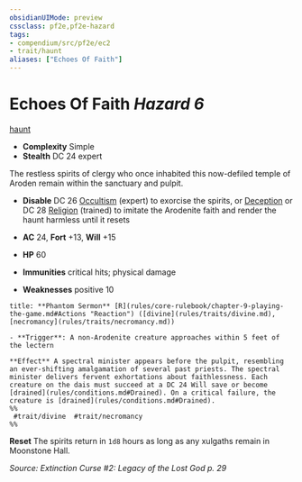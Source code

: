 ```yaml
---
obsidianUIMode: preview
cssclass: pf2e,pf2e-hazard
tags:
- compendium/src/pf2e/ec2
- trait/haunt
aliases: ["Echoes Of Faith"]
---
```

# Echoes Of Faith *Hazard 6*  
[haunt](haunt.md "Haunt Hazard Trait")  

- **Complexity** Simple
- **Stealth** DC 24 expert  

The restless spirits of clergy who once inhabited this now-defiled temple of Aroden remain within the sanctuary and pulpit.

- **Disable** DC 26 [Occultism](skills.md#Occultism) (expert) to exorcise the spirits, or [Deception](skills.md#Deception) or DC 28 [Religion](skills.md#Religion) (trained) to imitate the Arodenite faith and render the haunt harmless until it resets  

- **AC** 24, **Fort** +13, **Will** +15
- **HP** 60
- **Immunities** critical hits; physical damage
- **Weaknesses** positive 10

```ad-embed-ability
title: **Phantom Sermon** [R](rules/core-rulebook/chapter-9-playing-the-game.md#Actions "Reaction") ([divine](rules/traits/divine.md), [necromancy](rules/traits/necromancy.md))

- **Trigger**: A non-Arodenite creature approaches within 5 feet of the lectern

**Effect** A spectral minister appears before the pulpit, resembling an ever-shifting amalgamation of several past priests. The spectral minister delivers fervent exhortations about faithlessness. Each creature on the dais must succeed at a DC 24 Will save or become [drained](rules/conditions.md#Drained). On a critical failure, the creature is [drained](rules/conditions.md#Drained).  
%%
 #trait/divine  #trait/necromancy 
%%
```

**Reset** The spirits return in `1d8` hours as long as any xulgaths remain in Moonstone Hall.  

*Source: Extinction Curse #2: Legacy of the Lost God p. 29*